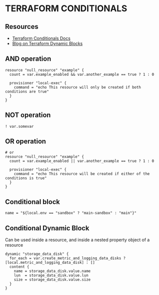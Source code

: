 # TERRAFORM CONDITIONALS

## Resources

- [Terraform Conditionals Docs](https://www.terraform.io/docs/configuration-0-11/interpolation.html#conditionals)
- [Blog on Terraform Dynamic Blocks](https://lgallardo.com/2019/06/14/dynamic-blocks-in-terraform-0.12.x/)

## AND operation

```hcl
resource "null_resource" "example" {
  count = var.example_enabled && var.another_example == true ? 1 : 0

  provisioner "local-exec" {
    command = "echo This resource will only be created if both conditions are true"
  }
}
```

## NOT operation

`! var.somevar`

## OR operation

```hcl
# or
resource "null_resource" "example" {
  count = var.example_enabled || var.another_example == true ? 1 : 0

  provisioner "local-exec" {
    command = "echo This resource will be created if either of the conditions is true"
  }
}
```
## Conditional block

`name = "${local.env == "sandbox" ? "main-sandbox" : "main"}"`

## Conditional Dynamic Block

Can be used inside a resource, and inside a nested property object of a
resource

```hcl
dynamic "storage_data_disk" {
  for_each = var.create_metric_and_logging_data_disks ? [local.metric_and_logging_data_disk] : []
  content {
    name = storage_data_disk.value.name
    lun  = storage_data_disk.value.lun
    size = storage_data_disk.value.size
  }
}
```
